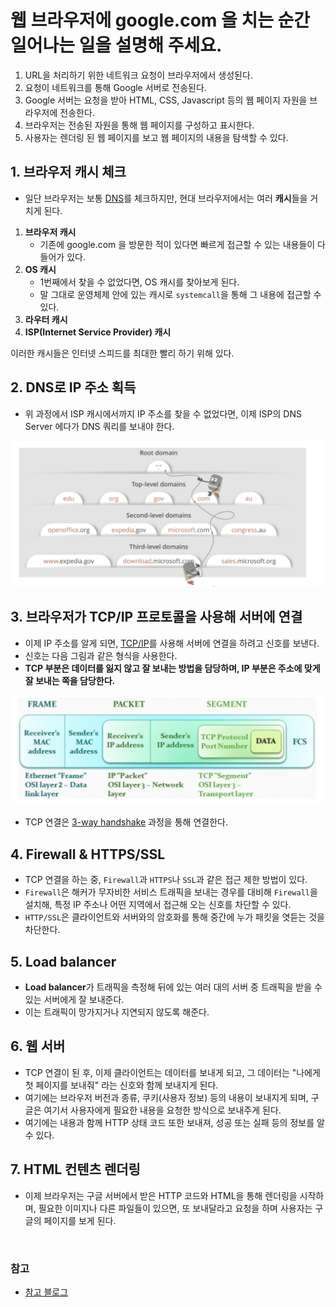 # 웹 브라우저에 google.com 을 치는 순간 일어나는 일을 설명해 주세요.

1. URL을 처리하기 위한 네트워크 요청이 브라우저에서 생성된다.
2. 요청이 네트워크를 통해 Google 서버로 전송된다.
3. Google 서버는 요청을 받아 HTML, CSS, Javascript 등의 웹 페이지 자원을 브라우저에 전송한다.
4. 브라우저는 전송된 자원을 통해 웹 페이지를 구성하고 표시한다.
5. 사용자는 렌더링 된 웹 페이지를 보고 웹 페이지의 내용을 탐색할 수 있다.

## 1. 브라우저 캐시 체크

- 일단 브라우저는 보통 [DNS](https://github.com/genesis12345678/TIL/blob/main/interview/network/1_10/DNS.md#dns%EA%B0%80-%EB%AC%B4%EC%97%87%EC%9D%B8%EA%B0%80%EC%9A%94)를 체크하지만, 현대 브라우저에서는 여러 **캐시**들을 거치게 된다.
1. **브라우저 캐시**
   - 기존에 google.com 을 방문한 적이 있다면 빠르게 접근할 수 있는 내용들이 다 들어가 있다.
2. **OS 캐시**
   - 1번째에서 찾을 수 없었다면, OS 캐시를 찾아보게 된다.
   - 말 그대로 운영체제 안에 있는 캐시로 `systemcall`을 통해 그 내용에 접근할 수 있다.
3. **라우터 캐시**
4. **ISP(Internet Service Provider) 캐시**

이러한 캐시들은 인터넷 스피드를 최대한 빨리 하기 위해 있다.

## 2. DNS로 IP 주소 획득

- 위 과정에서 ISP 캐시에서까지 IP 주소를 찾을 수 없었다면, 이제 ISP의 DNS Server 에다가 DNS 쿼리를 보내야 한다.

![img_3.png](image/img_3.png)

## 3. 브라우저가 TCP/IP 프로토콜을 사용해 서버에 연결

- 이제 IP 주소를 알게 되면, [TCP/IP](https://github.com/genesis12345678/TIL/blob/main/interview/network/1_10/TcpIp4Layer.md#tcpip-4-%EA%B3%84%EC%B8%B5%EC%97%90-%EB%8C%80%ED%95%B4-%EC%84%A4%EB%AA%85%ED%95%B4-%EC%A3%BC%EC%84%B8%EC%9A%94)를 사용해 서버에 연결을 하려고 신호를 보낸다.
- 신호는 다음 그림과 같은 형식을 사용한다.
- **TCP 부분은 데이터를 잃지 않고 잘 보내는 방법을 담당하며, IP 부분은 주소에 맞게 잘 보내는 쪽을 담당한다.**

![img_4.png](image/img_4.png)

- TCP 연결은 [3-way handshake](https://github.com/genesis12345678/TIL/blob/main/interview/network/1_10/Handshake.md#3-way-handshake-4-way-handshake-%ED%9D%90%EB%A6%84%EC%97%90-%EB%8C%80%ED%95%B4%EC%84%9C-%EC%84%A4%EB%AA%85%ED%95%B4-%EC%A3%BC%EC%84%B8%EC%9A%94) 과정을 통해 연결한다.

## 4. Firewall & HTTPS/SSL

- TCP 연결을 하는 중, `Firewall`과 `HTTPS`나 `SSL`과 같은 접근 제한 방법이 있다.
- `Firewall`은 해커가 무자비한 서비스 트래픽을 보내는 경우를 대비해 `Firewall`을 설치해, 특정 IP 주소나 어떤 지역에서 접근해 오는 신호를 차단할 수 있다.
- `HTTP/SSL`은 클라이언트와 서버와의 암호화를 통해 중간에 누가 패킷을 엿듣는 것을 차단한다.

## 5. Load balancer

- **Load balancer**가 트래픽을 측정해 뒤에 있는 여러 대의 서버 중 트래픽을 받을 수 있는 서버에게 잘 보내준다.
- 이는 트래픽이 망가지거나 지연되지 않도록 해준다.

## 6. 웹 서버

- TCP 연결이 된 후, 이제 클라이언트는 데이터를 보내게 되고, 그 데이터는 "나에게 첫 페이지를 보내줘" 라는 신호와 함께 보내지게 된다.
- 여기에는 브라우저 버전과 종류, 쿠키(사용자 정보) 등의 내용이 보내지게 되며, 구글은 여기서 사용자에게 필요한 내용을 요청한 방식으로 보내주게 된다.
- 여기에는 내용과 함께 HTTP 상태 코드 또한 보내져, 성공 또는 실패 등의 정보를 알 수 있다.

## 7. HTML 컨텐츠 렌더링

- 이제 브라우저는 구글 서버에서 받은 HTTP 코드와 HTML을 통해 렌더링을 시작하며, 필요한 이미지나 다른 파일들이 있으면, 또 보내달라고 요청을 하며 사용자는 구글의 페이지를 보게 된다.


<br>

### 참고
- [참고 블로그](https://brunch.co.kr/@seungjoonlernnx/100)